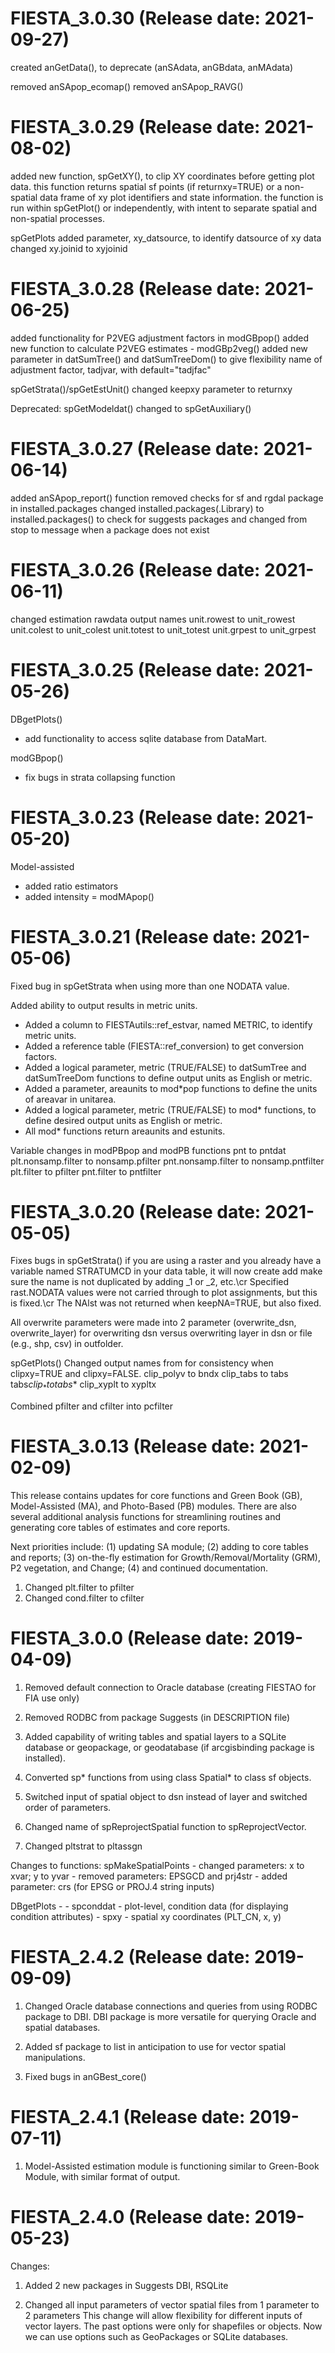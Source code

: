 FIESTA_3.0.30 (Release date: 2021-09-27)
==============
created anGetData(), to deprecate (anSAdata, anGBdata, anMAdata)

removed anSApop_ecomap()
removed anSApop_RAVG()



FIESTA_3.0.29 (Release date: 2021-08-02)
==============
added new function, spGetXY(), to clip XY coordinates before getting plot data.
this function returns spatial sf points (if returnxy=TRUE) or a non-spatial data frame 
	of xy plot identifiers and state information. 
the function is run within spGetPlot() or independently, with intent to separate 
	spatial and non-spatial processes.

spGetPlots 
	added parameter, xy_datsource, to identify datsource of xy data
	changed xy.joinid to xyjoinid
 



FIESTA_3.0.28 (Release date: 2021-06-25)
==============
added functionality for P2VEG adjustment factors in modGBpop()
added new function to calculate P2VEG estimates - modGBp2veg()
added new parameter in datSumTree() and datSumTreeDom() to give flexibility 
	name of adjustment factor, tadjvar, with default="tadjfac"

spGetStrata()/spGetEstUnit()
changed keepxy parameter to returnxy

Deprecated:
spGetModeldat() 
changed to spGetAuxiliary()





FIESTA_3.0.27 (Release date: 2021-06-14)
==============
added anSApop_report() function 
removed checks for sf and rgdal package in installed.packages
changed installed.packages(.Library) to installed.packages() to check for suggests packages
and changed from stop to message when a package does not exist


FIESTA_3.0.26 (Release date: 2021-06-11)
==============
changed estimation rawdata output names
unit.rowest to unit_rowest
unit.colest to unit_colest
unit.totest to unit_totest
unit.grpest to unit_grpest


FIESTA_3.0.25 (Release date: 2021-05-26)
==============
DBgetPlots()
- add functionality to access sqlite database from DataMart.

modGBpop()
- fix bugs in strata collapsing function



FIESTA_3.0.23 (Release date: 2021-05-20)
==============
Model-assisted
- added ratio estimators
- added intensity = modMApop()



FIESTA_3.0.21 (Release date: 2021-05-06)
==============
Fixed bug in spGetStrata when using more than one NODATA value.

Added ability to output results in metric units.
- Added a column to FIESTAutils::ref_estvar, named METRIC, to identify metric units.
- Added a reference table (FIESTA::ref_conversion) to get conversion factors.
- Added a logical parameter, metric (TRUE/FALSE) to datSumTree and datSumTreeDom functions 
	to define output units as English or metric. 
- Added a parameter, areaunits to mod*pop functions to define the units of areavar in unitarea.
- Added a logical parameter, metric (TRUE/FALSE) to mod* functions, to define desired output units as 
	English or metric.
- All mod* functions return areaunits and estunits.

Variable changes in modPBpop and modPB functions
pnt to pntdat
plt.nonsamp.filter to nonsamp.pfilter
pnt.nonsamp.filter to nonsamp.pntfilter
plt.filter to pfilter
pnt.filter to pntfilter


FIESTA_3.0.20 (Release date: 2021-05-05)
==============

Fixes bugs in spGetStrata()
if you are using a raster and you already have a variable named STRATUMCD in your data table,
it will now create add make sure the name is not duplicated by adding _1 or _2, etc.\cr
Specified rast.NODATA values were not carried through to plot assignments, but this is fixed.\cr
The NAlst was not returned when keepNA=TRUE, but also fixed.

All overwrite parameters were made into 2 parameter (overwrite_dsn, overwrite_layer) for
overwriting dsn versus overwriting layer in dsn or file (e.g., shp, csv) in outfolder.


spGetPlots()
Changed output names from for consistency when clipxy=TRUE and clipxy=FALSE.
clip_polyv to bndx
clip_tabs to tabs
tabs$clip_* to tabs$*
clip_xyplt to xypltx

Combined pfilter and cfilter into pcfilter



FIESTA_3.0.13 (Release date: 2021-02-09)
==============
This release contains updates for core functions and Green Book (GB), Model-Assisted (MA), and Photo-Based (PB) modules. There are also several additional analysis functions for streamlining routines and generating core tables of estimates and core reports.

Next priorities include: (1) updating SA module; (2) adding to core tables and reports; (3) on-the-fly estimation for Growth/Removal/Mortality (GRM), P2 vegetation, and Change; (4) and continued documentation.

1. Changed plt.filter to pfilter
2. Changed cond.filter to cfilter



FIESTA_3.0.0 (Release date: 2019-04-09)
==============

1. Removed default connection to Oracle database (creating FIESTAO for FIA use only)

2. Removed RODBC from package Suggests (in DESCRIPTION file)

3. Added capability of writing tables and spatial layers to a SQLite database or geopackage,
	or geodatabase (if arcgisbinding package is installed).

3. Converted sp* functions from using class Spatial* to class sf objects.

4. Switched input of spatial object to dsn instead of layer and switched order of parameters.

4. Changed name of spReprojectSpatial function to spReprojectVector.

5. Changed pltstrat to pltassgn


Changes to functions:
spMakeSpatialPoints 
	- changed parameters: x to xvar; y to yvar
	- removed parameters: EPSGCD and prj4str
	- added parameter: crs (for EPSG or PROJ.4 string inputs) 

DBgetPlots - 
	- spconddat 	- plot-level, condition data (for displaying condition attributes)
	- spxy		- spatial xy coordinates (PLT_CN, x, y)




FIESTA_2.4.2 (Release date: 2019-09-09)
==============

1. Changed Oracle database connections and queries from using RODBC package to DBI. 
	DBI package is more versatile for querying Oracle and spatial databases.

2. Added sf package to list in anticipation to use for vector spatial manipulations.

3. Fixed bugs in anGBest_core()



FIESTA_2.4.1 (Release date: 2019-07-11)
==============

1. Model-Assisted estimation module is functioning similar to Green-Book Module,
	with similar format of output.




FIESTA_2.4.0 (Release date: 2019-05-23)
==============

Changes:

1. Added 2 new packages in Suggests 
DBI, RSQLite

2. Changed all input parameters of vector spatial files from 1 parameter to 2 parameters
This change will allow flexibility for different inputs of vector layers. The past options were only for shapefiles or objects. Now we can use options such as GeoPackages or SQLite databases.

